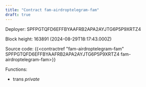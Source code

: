```yaml
---
title: "Contract fam-airdroptelegram-fam"
draft: true
---
```

Deployer: SPFPGTQFD6EFFBYAAFRB2APA2AYJTG6P5P9XRTZ4


 



Block height: 163891 (2024-08-29T18:17:43.000Z)

Source code: {{<contractref "fam-airdroptelegram-fam" SPFPGTQFD6EFFBYAAFRB2APA2AYJTG6P5P9XRTZ4 fam-airdroptelegram-fam>}}

Functions:

* trans _private_
